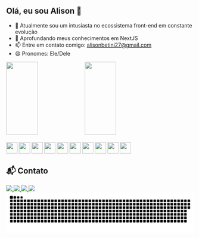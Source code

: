 ## Olá, eu sou Alison 👋

- 🔭 Atualmente sou um intusiasta no ecossistema front-end em constante evolução
- 🌱 Aprofundando meus conhecimentos em NextJS
- 📫 Entre em contato comigo: alisonbetini27@gmail.com
- 😄 Pronomes: Ele/Dele
<div style="flex">
<img width="41%" height="195px" src="https://github-readme-stats.vercel.app/api?username=anuraghazra&theme=shadow_blue&show_icons=true" />
<img width="41%" height="195px" src="https://github-readme-stats.vercel.app/api/top-langs/?username=AlisonMaciel&layout=compact&hide_border=true&title_color=8f00ff&text_color=ffffff&bg_color=0d1117" />  
</div>

<br>

<div>
  <img  width="30px" height="30px" src="https://cdn.jsdelivr.net/gh/devicons/devicon@latest/icons/html5/html5-original.svg" />
  <img  width="30px" height="30px" src="https://cdn.jsdelivr.net/gh/devicons/devicon@latest/icons/css3/css3-original.svg" />
  <img  width="30px" height="30px" src="https://cdn.jsdelivr.net/gh/devicons/devicon@latest/icons/javascript/javascript-original.svg" />
  <img  width="30px" height="30px" src="https://cdn.jsdelivr.net/gh/devicons/devicon@latest/icons/typescript/typescript-original.svg" />
  <img  width="30px" height="30px" src="https://cdn.jsdelivr.net/gh/devicons/devicon@latest/icons/react/react-original.svg" />
  <img  width="30px" height="30px" src="https://cdn.jsdelivr.net/gh/devicons/devicon@latest/icons/nextjs/nextjs-original.svg" />
  <img  width="30px" height="30px" src="https://cdn.jsdelivr.net/gh/devicons/devicon@latest/icons/vitejs/vitejs-original.svg" />
  <img  width="30px" height="30px" src="https://cdn.jsdelivr.net/gh/devicons/devicon@latest/icons/tailwindcss/tailwindcss-original.svg" />
  <img  width="30px" height="30px" src="https://cdn.jsdelivr.net/gh/devicons/devicon@latest/icons/styledcomponents/styledcomponents-original.svg" />
  <img  width="30px" height="30px" src="https://cdn.jsdelivr.net/gh/devicons/devicon@latest/icons/figma/figma-original.svg" />
</div>

## 📬 Contato

<div>
  <a href="mailto:alisonbetini27@gmail.com" target="_blank">
    <img height="30" src="https://img.shields.io/badge/-Gmail-D14836?style=for-the-badge&logo=gmail&logoColor=white">
  </a>
  
  <a href="https://wa.me/5519989760135" target="_blank">
    <img height="30" src="https://img.shields.io/badge/-WhatsApp-25D366?style=for-the-badge&logo=whatsapp&logoColor=white">
  </a>
  
  <a href="https://www.linkedin.com/in/alison-betini-334807199/" target="_blank">
    <img height="30" src="https://img.shields.io/badge/-LinkedIn-0077B5?style=for-the-badge&logo=linkedin&logoColor=white">
  </a>
  
  <a href="https://github.com/AlisonMaciel" target="_blank">
    <img height="30" src="https://img.shields.io/badge/-GitHub-181717?style=for-the-badge&logo=github&logoColor=white">
  </a>
</div>

<div align="center">
  <img src="https://github.com/AlisonMaciel/AlisonMaciel/blob/output/github-contribution-grid-snake.svg?raw=1&v=2" />
</div>






